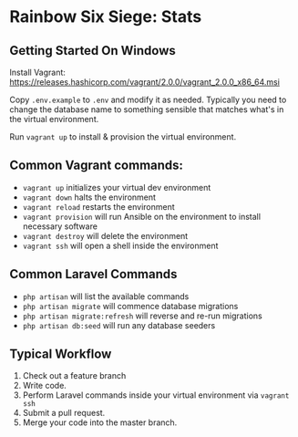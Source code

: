 # Rainbow Six Siege: Stats

## Getting Started On Windows
Install Vagrant: https://releases.hashicorp.com/vagrant/2.0.0/vagrant_2.0.0_x86_64.msi

Copy `.env.example` to `.env` and modify it as needed. Typically you need to
change the database name to something sensible that matches what's in the
virtual environment.

Run `vagrant up` to install & provision the virtual environment.

## Common Vagrant commands:
- `vagrant up` initializes your virtual dev environment
- `vagrant down` halts the environment
- `vagrant reload` restarts the environment
- `vagrant provision` will run Ansible on the environment to install necessary software
- `vagrant destroy` will delete the environment
- `vagrant ssh` will open a shell inside the environment

## Common Laravel Commands
- `php artisan` will list the available commands
- `php artisan migrate` will commence database migrations
- `php artisan migrate:refresh` will reverse and re-run migrations
- `php artisan db:seed` will run any database seeders

## Typical Workflow
1. Check out a feature branch
2. Write code.
3. Perform Laravel commands inside your virtual environment via `vagrant ssh`
4. Submit a pull request.
5. Merge your code into the master branch.
